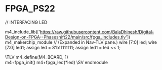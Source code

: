 # FPGA_PS22

// INTERFACING LED

 m4_include_lib(['https://raw.githubusercontent.com/BalaDhinesh/Digital-Design-on-FPGA--Phaseshift22/main/src/fpga_includes.tlv'])
   m4_makerchip_module   // (Expanded in Nav-TLV pane.)
   wire [7:0] led;
   wire [7:0] led1;
   assign led = 8'b11111111;
   assign led1 = led << 1;                
                   
\TLV
   m4_define(M4_BOARD, 1)  
   m4+fpga_init()
   m4+fpga_led(*led)
\SV
   endmodule
   
   
   

